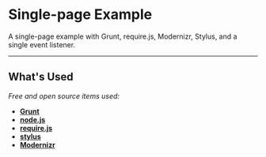 # Single-page Example

A single-page example with Grunt, require.js, Modernizr, Stylus, and a single event listener.

---

## What's Used

_Free and open source items used:_

- **[Grunt](http://gruntjs.com/)**
- **[node.js](http://nodejs.org/)**
- **[require.js](http://requirejs.org/)**
- **[stylus](http://learnboost.github.io/stylus/)**
- **[Modernizr](http://modernizr.com/)**